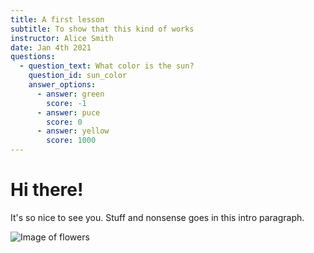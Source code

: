 ```yaml
---
title: A first lesson
subtitle: To show that this kind of works
instructor: Alice Smith
date: Jan 4th 2021
questions:
  - question_text: What color is the sun?
    question_id: sun_color
    answer_options:
      - answer: green
        score: -1
      - answer: puce
        score: 0
      - answer: yellow
        score: 1000
---
```


# Hi there!

It's so nice to see you. Stuff and nonsense goes in this intro paragraph.

![Image of flowers](https://res.cloudinary.com/djimeh7hr/image/upload/w_400,c_scale/v1609771206/sample.jpg)
